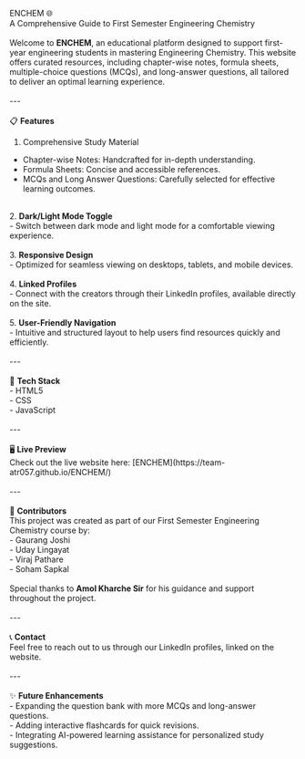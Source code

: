  ENCHEM 🌐  <br>
A Comprehensive Guide to First Semester Engineering Chemistry<br>
<br>
Welcome to <b>ENCHEM</b>, an educational platform designed to support first-year engineering students in mastering Engineering Chemistry. This website offers curated resources, including chapter-wise notes, formula sheets, multiple-choice questions (MCQs), and long-answer questions, all tailored to deliver an optimal learning experience.  <br>
<br>
---<br>
<br>
📋 <b>Features</b>  <br>
1. Comprehensive Study Material  <br>
- Chapter-wise Notes: Handcrafted for in-depth understanding.  <br>
- Formula Sheets: Concise and accessible references.  <br>
- MCQs and Long Answer Questions: Carefully selected for effective learning outcomes.  <br>
<br>
2. <b>Dark/Light Mode Toggle</b>  <br>
- Switch between dark mode and light mode for a comfortable viewing experience.  <br>
<br>
3. <b>Responsive Design</b>  <br>
- Optimized for seamless viewing on desktops, tablets, and mobile devices.  <br>
<br>
4. <b>Linked Profiles</b> <br>
- Connect with the creators through their LinkedIn profiles, available directly on the site.  <br>
<br>
5. <b>User-Friendly Navigation</b>  <br>
- Intuitive and structured layout to help users find resources quickly and efficiently.  <br>
<br>
---<br>
<br>
🚀 <b>Tech Stack</b>  <br>
- HTML5  <br>
- CSS  <br>
- JavaScript  <br>
<br>
---<br>
<br>
🖥️ <b>Live Preview</b>  <br>
Check out the live website here: [ENCHEM](https://team-atr057.github.io/ENCHEM/) <br>
<br>
---<br>
<br>
👥 <b>Contributors</b>  <br>
This project was created as part of our First Semester Engineering Chemistry course by:<br>  
- Gaurang Joshi <br>
- Uday Lingayat  <br>
- Viraj Pathare <br>
- Soham Sapkal  <br>
<br>
Special thanks to <b>Amol Kharche Sir</b> for his guidance and support throughout the project.  <br>
<br>
---<br>
<br>
📞 <b>Contact</b>  <br>
Feel free to reach out to us through our LinkedIn profiles, linked on the website.<br>  
<br>
---<br>
<br>
✨ <b>Future Enhancements</b> <br> 
- Expanding the question bank with more MCQs and long-answer questions.  <br>
- Adding interactive flashcards for quick revisions.  <br>
- Integrating AI-powered learning assistance for personalized study suggestions.<br>  
